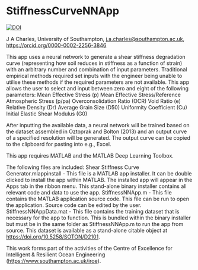 # StiffnessCurveNNApp 

[![DOI](https://zenodo.org/badge/448891878.svg)](https://zenodo.org/badge/latestdoi/448891878)

J A Charles, University of Southampton, j.a.charles@southampton.ac.uk, https://orcid.org/0000-0002-2256-3846

This app uses a neural network to generate a shear stiffness degradation curve (representing how soil reduces in stiffness as a function of strain) with an arbitrary number and combination of input parameters. Traditional empirical methods required set inputs with the engineer being unable to utilise these methods if the required parameters are not available. This app allows the user to select and input between zero and eight of the following parameters: 
Mean Effective Stress (p)
Mean Effective Stress/Reference Atmospheric Stress (p/pa)
Overconsolidation Ratio (OCR)
Void Ratio (e)
Relative Density (Dr)
Average Grain Size (D50)
Uniformity Coefficient (Cu)
Initial Elastic Shear Modulus (G0)

After inputting the available data, a neural network will be trained based on the dataset assembled in Oztoprak and Bolton (2013) and an output curve of a specified resolution will be generated. The output curve can be copied to the clipboard for pasting into e.g., Excel.

This app requires MATLAB and the MATLAB Deep Learning Toolbox.


The following files are included:
Shear Stiffness Curve Generator.mlappinstall - This file is a MATLAB app installer. It can be double clicked to install the app within MATLAB. The installed app will appear in the Apps tab in the ribbon menu. This stand-alone binary installer contains all relevant code and data to use the app.
StiffnessNNApp.m - This file contains the MATLAB application source code. This file can be run to open the application. Source code can be edited by the user.
StiffnessNNAppData.mat - This file contains the training dataset that is necessary for the app to function. This is bundled within the binary installer but must be in the same folder as StiffnessNNApp.m to run the app from source. This dataset is available as a stand-alone citable object at https://doi.org/10.5258/SOTON/D2101.

This work forms part of the activities of the Centre of Excellence for Intelligent & Resilient Ocean Engineering (https://www.southampton.ac.uk/iroe).
